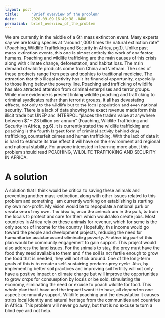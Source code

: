 ```yaml
---
layout: post
title:      "Brief overview of the problem"
date:       2020-09-09 16:49:38 -0400
permalink:  brief_overview_of_the_problem
---
```





We are currently in the middle of a 6th mass extinction event.  Many experts say we are losing species at “around 1,000 times the natural extinction rate” (Poaching, Wildlife Trafficking and Security in Africa, pg.1).  Unlike past mass-extinction events, this one is almost entirely the work of one factor, humans.  Poaching and wildlife trafficking are the main causes of this crisis along with climate change, deforestation, and habitat loss.  The main demand of wildlife products come from China and Vietnam. The uses of these products range from pets and trophies to traditional medicine.  The attraction that this illegal activity has is its financial opportunity, especially to those living below the poverty line.  Poaching and trafficking of wildlife has also attracted attention from criminal enterprises and terror groups.  While more evidence is present linking wildlife poaching and trafficking to criminal syndicates rather than terrorist groups, it all has devastating effects, not only to the wildlife but to the local population and even national security.  There is a lack of data showing the exact revenue made form this illicit trade but UNEP and INTERPOL “places the trade’s value at anywhere between $7 – 23 billion per annum” (Poaching, Wildlife Trafficking and Security in Africa, pg.6).  it is currently stated the wildlife trafficking and poaching is the fourth largest form of criminal activity behind drug trafficking, counterfeit crimes and human trafficking.  With the lack of data it is hard to estimate its true effect it will have on the environment and regional and national stability.  For anyone interested in learning more about this problem should read POACHING, WILDLIFE TRAFFICKING AND SECURITY IN AFRICA.

# A solution

A solution that I think would be critical to saving these animals and preventing another mass-extinction, along with other issues related to this problem and something I am currently working on establishing is starting my own non-profit.  My vision would be to repopulate a national park or create one of my own.  The idea is, once the animals are in the park, to train the locals to protect and care for them which would also create jobs.  Most countries in Africa rely on these animals for revenue, which for some is the only source of income for the country.  Hopefully, this income would go toward the people and development projects, reducing the need for humanitarian assistance and eliminating poverty. Another big part of this plan would be community engagement to gain support.  This project would also address the land issues. For the animals to stay, the prey must have the food they need available to them and if the soil is not fertile enough to grow the food that is needed, they will not stick around.  One of the long-term goals of this is to create a self-sustaining predator-prey cycle.  Also, by implementing better soil practices and improving soil fertility will not only have a positive impact on climate change but will improve the opportunities to grow crops for consumption by locals or be sold, stimulating the economy, eliminating the need or excuse to poach wildlife for food.  This whole plan that I have and the impact I want it to have, all depend on one aspect: community support.  Wildlife poaching and the devastation it causes strips local identity and natural heritage from the communities and countries in Africa.  This problem will never go away, but that is no excuse to turn a blind eye and not help.



